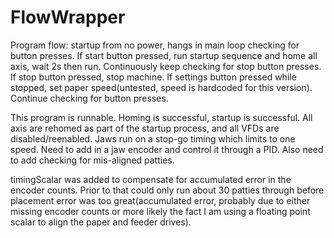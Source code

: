# FlowWrapper

Program flow: startup from no power, hangs in main loop checking for button presses. If start button pressed, run startup sequence and home all axis, wait 2s then run. Continuously keep checking for stop button presses. If stop button pressed, stop machine. If settings button pressed while stopped, set paper speed(untested, speed is hardcoded for this version). Continue checking for button presses.

This program is runnable. Homing is successful, startup is successful. All axis are rehomed as part of the startup process, and all VFDs are disabled/reenabled. Jaws run on a stop-go timing which limits to one speed. Need to add in a jaw encoder and control it through a PID. Also need to add checking for mis-aligned patties.

timingScalar was added to compensate for accumulated error in the encoder counts. Prior to that could only run about 30 patties through before placement error was too great(accumulated error, probably due to either missing encoder counts or more likely the fact I am using a floating point scalar to align the paper and feeder drives).

